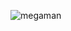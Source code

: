 ![megaman](https://upload.wikimedia.org/wikipedia/en/thumb/7/7e/Mega_Man_11_Artwork.png/440px-Mega_Man_11_Artwork.png)
